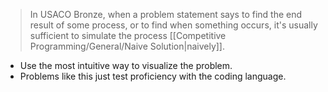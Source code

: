  >In USACO Bronze, when a problem statement says to find the end result of some process, or to find when something occurs, it's usually sufficient to simulate the process [[Competitive Programming/General/Naive Solution|naively]].
 
 - Use the most intuitive way to visualize the problem.
 - Problems like this just test proficiency with the coding language.
 
 